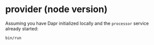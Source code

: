 # provider (node version)

Assuming you have Dapr initialized locally and the `processor` service already started:

```shell
bin/run
```
